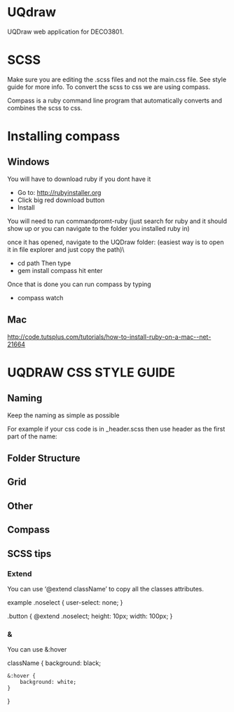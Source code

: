 # UQdraw
UQDraw web application for DECO3801.

# SCSS
Make sure you are editing the .scss files and not the main.css file. See style guide for more info.
To convert the scss to css we are using compass.

Compass is a ruby command line program that automatically converts and combines the scss to css.

# Installing compass
## Windows
You will have to download ruby if you dont have it
- Go to: http://rubyinstaller.org
- Click big red download button
- Install

You will need to run commandpromt-ruby (just search for ruby and it should show up or you can navigate to the folder you installed ruby in)

once it has opened, navigate to the UQDraw folder: 
(easiest way is to open it in file explorer and just copy the path)\
- cd path
Then type
- gem install compass
hit enter

Once that is done you can run compass by typing 
- compass watch

## Mac
http://code.tutsplus.com/tutorials/how-to-install-ruby-on-a-mac--net-21664

# UQDRAW CSS STYLE GUIDE

## Naming 
Keep the naming as simple as possible

For example if your css code is in _header.scss then use header as the first part of the name: 
<div class=“header-example”> 


## Folder Structure

## Grid

## Other

## Compass

## SCSS tips

### Extend
You can use ‘@extend className’ to copy all the classes attributes.

example 
.noselect {
	 user-select: none;
}

.button {
	@extend .noselect;
	height: 10px;
	width: 100px;
}

### &
You can use &:hover

className {
	background: black;

	&:hover {
		background: white;
	}
}

